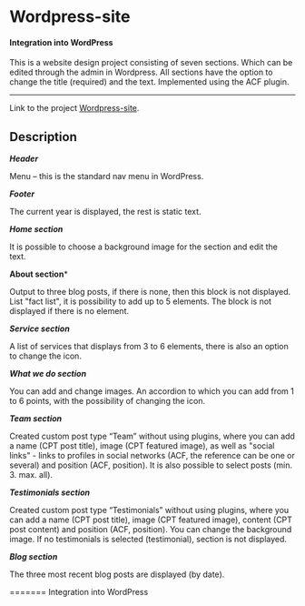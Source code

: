 # Wordpress-site

#### Integration into WordPress

This is a website design project consisting of seven sections.
Which can be edited through the admin in Wordpress.
All sections have the option to change the title (required) and the text. Implemented using the ACF plugin.

---

Link to the project [Wordpress-site](https://testing-task/).

## Description

***Header***

Menu – this is the standard nav menu in WordPress.


***Footer***

The current year is displayed, the rest is static text.

***Home section***

It is possible to choose a background image for the section and edit the text.

**About section***

Output to three blog posts, if there is none, then this block is not displayed.
List "fact list", it is possibility to add up to 5 elements. The block is not displayed if there is no element.

***Service section***

A list of services that displays from 3 to 6 elements, there is also an option to change the icon.

***What we do section***

You can add and change images.
An accordion to which you can add from 1 to 6 points, with the possibility of changing the icon.

***Team section***

Created custom post type “Team” without using plugins, where you can add a name (CPT рost title), image (CPT featured image), as well as "social links" - links to profiles in social networks (ACF, the reference can be one
or several) and position (ACF, рosition).
It is also possible to select posts (min. 3. max. all).

***Testimonials section***

Created custom post type “Testimonials” without using plugins, where you can add a name (CPT рost title), image (CPT featured image), content (CPT post content) and position (ACF, рosition).
You can change the background image.
If no testimonials is selected (testimonial), section is not displayed.

***Blog section***

The three most recent blog posts are displayed (by date).

=======
Integration into WordPress

